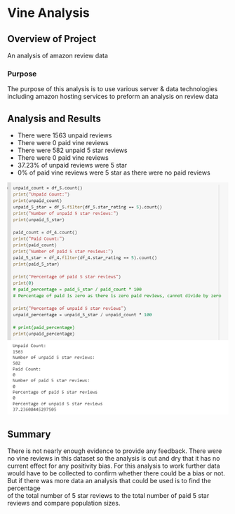 # Vine Analysis
## Overview of Project
An analysis of amazon review data

### Purpose
The purpose of this analysis is to use various server & data technologies including amazon hosting services to preform an analysis on review data

## Analysis and Results
- There were 1563 unpaid reviews
- There were 0 paid vine reviews
- There were 582 unpaid 5 star reviews
- There were 0 paid vine reviews
- 37.23% of unpaid reviews were 5 star
- 0% of paid vine reviews were 5 star as there were no paid reviews


![results](https://raw.githubusercontent.com/Queach/Amazon_Vine_Analysis/main/515f00283282ad30ffd9d4371a998a22.png "results")

## Summary

There is not nearly enough evidence to provide any feedback. There were no vine reviews in this dataset so the analysis is cut and dry that it has no current effect for any positivity bias.
For this analysis to work further data would have to be collected to confirm whether there could be a bias or not. But if there was more data an analysis that could be used is to find the percentage  
of the total number of 5 star reviews to the total number of paid 5 star reviews and compare population sizes.
